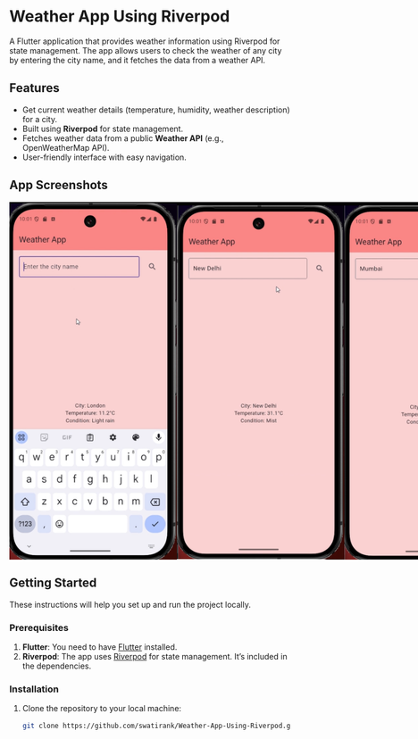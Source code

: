 # Weather App Using Riverpod

A Flutter application that provides weather information using Riverpod for state management. The app allows users to check the weather of any city by entering the city name, and it fetches the data from a weather API.

## Features

- Get current weather details (temperature, humidity, weather description) for a city.
- Built using **Riverpod** for state management.
- Fetches weather data from a public **Weather API** (e.g., OpenWeatherMap API).
- User-friendly interface with easy navigation.


## App Screenshots

<div style="display: flex; justify-content: space-evenly; margin-bottom: 20px;">
  <img src="images/weather1.png" alt="App Screenshot 1" width="300" />
  <img src="images/weather2.png" alt="App Screenshot 2" width="300" />
  <img src="images/weather3.png" alt="App Screenshot 3" width="300" />
</div>

## Getting Started

These instructions will help you set up and run the project locally.

### Prerequisites

1. **Flutter**: You need to have [Flutter](https://flutter.dev/docs/get-started/install) installed.
2. **Riverpod**: The app uses [Riverpod](https://pub.dev/packages/riverpod) for state management. It’s included in the dependencies.

### Installation

1. Clone the repository to your local machine:

   ```bash
   git clone https://github.com/swatirank/Weather-App-Using-Riverpod.git

